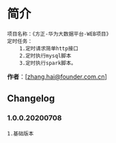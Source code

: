 # 简介 
	项目名称：《方正-华为大数据平台-WEB项目》
	定时任务：	
		1.定时请求简单http接口
		2.定时执行mysql脚本		
		3.定时执行spark脚本。	

**作者**：[zhang.hai@founder.com.cn]

## Changelog
	
### 1.0.0.20200708
	1.基础版本